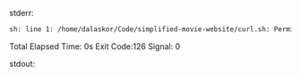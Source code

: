 stderr:
```sh
sh: line 1: /home/dalaskor/Code/simplified-movie-website/curl.sh: Permission denied

```

Total Elapsed Time: 0s
Exit Code:126  Signal: 0

stdout:
```json

```

